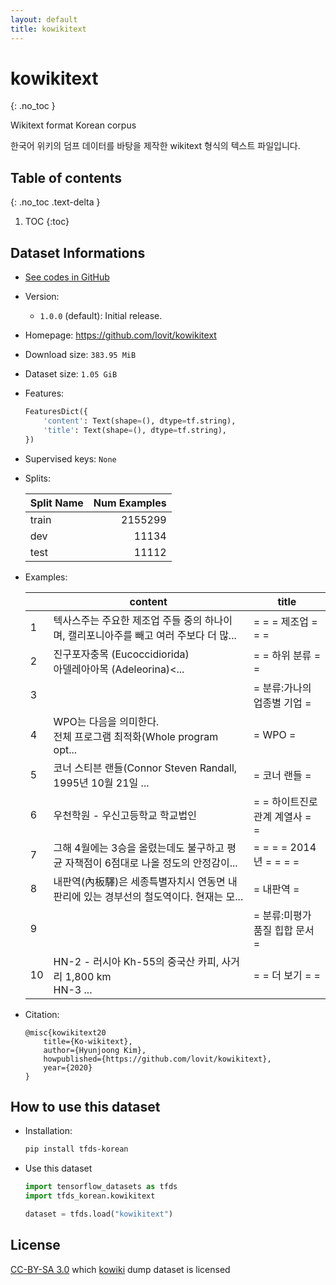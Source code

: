 ```yaml
---
layout: default
title: kowikitext
---
```


# kowikitext
{: .no_toc }

Wikitext format Korean corpus

한국어 위키의 덤프 데이터를 바탕을 제작한 wikitext 형식의 텍스트 파일입니다.

## Table of contents
{: .no_toc .text-delta }

1. TOC
{:toc}

## Dataset Informations

* [See codes in GitHub](https://github.com/jeongukjae/tfds-korean/blob/main/tfds_korean/kowikitext/kowikitext.py)
* Version:
  * `1.0.0` (default): Initial release.
* Homepage: <https://github.com/lovit/kowikitext>
* Download size: `383.95 MiB`
* Dataset size: `1.05 GiB`
* Features:

  ```python
  FeaturesDict({
      'content': Text(shape=(), dtype=tf.string),
      'title': Text(shape=(), dtype=tf.string),
  })
  ```

* Supervised keys: `None`
* Splits:

  | Split Name | Num Examples        |
  |------------|--------------------:|
  |train  |2155299|
  |dev  |11134|
  |test  |11112|

* Examples:

  | |content|title|
  |---|---|---|
  |1|텍사스주는 주요한 제조업 주들 중의 하나이며, 캘리포니아주를 빼고 여러 주보다 더 많...|= = = 제조업  = = =|
  |2|진구포자충목 (Eucoccidiorida)<br>아델레아아목 (Adeleorina)<...|= = 하위 분류  = =|
  |3||= 분류:가나의 업종별 기업 =|
  |4|WPO는 다음을 의미한다.<br>전체 프로그램 최적화(Whole program opt...|= WPO =|
  |5|코너 스티븐 랜들(Connor Steven Randall, 1995년 10월 21일 ...|= 코너 랜들 =|
  |6|우천학원 - 우신고등학교 학교법인|= = 하이트진로 관계 계열사  = =|
  |7|그해 4월에는 3승을 올렸는데도 불구하고 평균 자책점이 6점대로 나올 정도의 안정감이...|= = = = 2014년  = = = =|
  |8|내판역(內板驛)은 세종특별자치시 연동면 내판리에 있는 경부선의 철도역이다. 현재는 모...|= 내판역 =|
  |9||= 분류:미평가 품질 힙합 문서 =|
  |10|HN-2 - 러시아 Kh-55의 중국산 카피, 사거리 1,800 km<br>HN-3 ...|= = 더 보기  = =|

* Citation:

  ```text
  @misc{kowikitext20
      title={Ko-wikitext},
      author={Hyunjoong Kim},
      howpublished={https://github.com/lovit/kowikitext},
      year={2020}
  }
  ```

## How to use this dataset

* Installation:

  ```sh
  pip install tfds-korean
  ```

* Use this dataset

  ```python
  import tensorflow_datasets as tfds
  import tfds_korean.kowikitext

  dataset = tfds.load("kowikitext")
  ```

## License

[CC-BY-SA 3.0](https://www.creativecommons.org/licenses/by-sa/3.0/) which [kowiki](https://ko.wikipedia.org/wiki/%EC%9C%84%ED%82%A4%EB%B0%B1%EA%B3%BC:%EC%A0%80%EC%9E%91%EA%B6%8C) dump dataset is licensed
